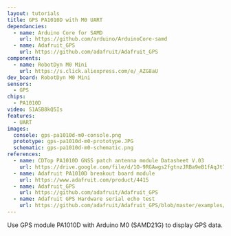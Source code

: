 ```yaml
---
layout: tutorials
title: GPS PA1010D with M0 UART
dependancies:
  - name: Arduino Core for SAMD
    url: https://github.com/arduino/ArduinoCore-samd
  - name: Adafruit_GPS
    url: https://github.com/adafruit/Adafruit_GPS
components:
  - name: RobotDyn M0 Mini
    url: https://s.click.aliexpress.com/e/_AZG8aU
dev_board: RobotDyn M0 Mini
sensors:
  - GPS
chips:
  - PA1010D
video: S1ASB8kQ5Is
features:
  - UART
images:
  console: gps-pa1010d-m0-console.png
  prototype: gps-pa1010d-m0-prototype.JPG
  schematic: gps-pa1010d-m0-schematic.png
references:
  - name: CDTop PA1010D GNSS patch antenna module Datasheet V.03
    url: https://drive.google.com/file/d/1O-9RGAwgs2fgtnzJRBa9eB1fAqJt7n_k/view
  - name: Adafruit PA1010D breakout board module
    url: https://www.adafruit.com/product/4415
  - name: Adafruit_GPS
    url: https://github.com/adafruit/Adafruit_GPS
  - name: Adafruit GPS Hardware serial echo test
    url: https://github.com/adafruit/Adafruit_GPS/blob/master/examples/GPS_HardwareSerial_EchoTest/GPS_HardwareSerial_EchoTest.ino
---
```


Use GPS module PA1010D with Arduino M0 (SAMD21G) to display GPS data.
